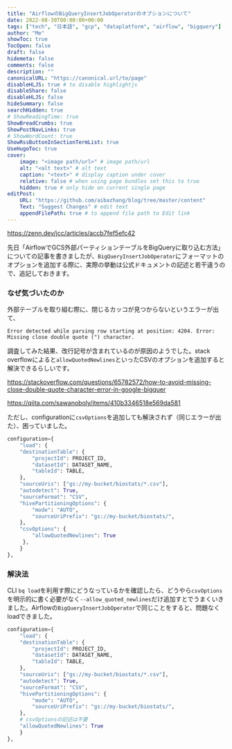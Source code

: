 ```yaml
---
title: "AirflowのBigQueryInsertJobOperatorのオプションについて"
date: 2022-08-30T00:00:00+00:00
tags: ["tech", "日本語", "gcp", "dataplatform", "airflow", "bigquery"]
author: "Me"
showToc: true
TocOpen: false
draft: false
hidemeta: false
comments: false
description: ""
canonicalURL: "https://canonical.url/to/page"
disableHLJS: true # to disable highlightjs
disableShare: false
disableHLJS: false
hideSummary: false
searchHidden: true
# ShowReadingTime: true
ShowBreadCrumbs: true
ShowPostNavLinks: true
# ShowWordCount: true
ShowRssButtonInSectionTermList: true
UseHugoToc: true
cover:
    image: "<image path/url>" # image path/url
    alt: "<alt text>" # alt text
    caption: "<text>" # display caption under cover
    relative: false # when using page bundles set this to true
    hidden: true # only hide on current single page
editPost:
    URL: "https://github.com/aibazhang/blog/tree/master/content"
    Text: "Suggest Changes" # edit text
    appendFilePath: true # to append file path to Edit link
---
```


https://zenn.dev/jcc/articles/accb7fef5efc42

先日「AirflowでGCS外部パーティションテーブルをBigQueryに取り込む方法」についての記事を書きましたが、`BigQueryInsertJobOperator`にフォーマットのオプションを追加する際に、実際の挙動は公式ドキュメントの記述と若干違うので、追記しておきます。


### なぜ気づいたのか

外部テーブルを取り組む際に、閉じるカッコが見つからないというエラーが出て、

```
Error detected while parsing row starting at position: 4204. Error: Missing close double quote (") character.
```

調査してみた結果、改行記号が含まれているのが原因のようでした。stack overflowによると`allowQuotedNewlines`といったCSVのオプションを追加すると解決できるらしいです。

https://stackoverflow.com/questions/65782572/how-to-avoid-missing-close-double-quote-character-error-in-google-bigquer

https://qiita.com/sawanoboly/items/410b3346518e569da581

ただし、configurationに`csvOptions`を追加しても解決されず（同じエラーが出た）、困っていました。
```python
configuration={
    "load": {
	"destinationTable": {
	    "projectId": PROJECT_ID,
	    "datasetId": DATASET_NAME,
	    "tableId": TABLE,
	},
	"sourceUris": ["gs://my-bucket/biostats/*.csv"],
	"autodetect": True,
	"sourceFormat": "CSV",
	"hivePartitioningOptions": {
	    "mode": "AUTO",
	    "sourceUriPrefix": "gs://my-bucket/biostats/",
	},
	"csvOptions": {
	    "allowQuotedNewlines": True
	 },
    }
},
 ```

### 解決法

CLI `bq load`を利用す際にどうなっているかを確認したら、どうやら`csvOptions`を明示的に書く必要がなく`--allow_quoted_newlines`だけ追加すとでうまくいきました。Airflowの`BigQueryInsertJobOperator`で同じことをすると、問題なくloadできました。

```python
configuration={
    "load": {
	"destinationTable": {
	    "projectId": PROJECT_ID,
	    "datasetId": DATASET_NAME,
	    "tableId": TABLE,
	},
	"sourceUris": ["gs://my-bucket/biostats/*.csv"],
	"autodetect": True,
	"sourceFormat": "CSV",
	"hivePartitioningOptions": {
	    "mode": "AUTO",
	    "sourceUriPrefix": "gs://my-bucket/biostats/",
	},
	# csvOptionsの記述は不要 
	"allowQuotedNewlines": True
    }
},
```